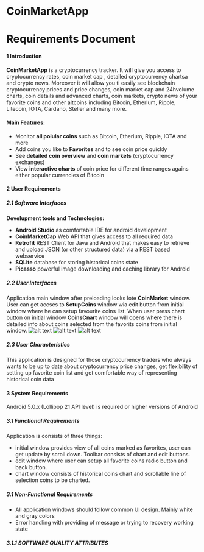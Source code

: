 # CoinMarketApp
# Requirements Document
#### 1 Introduction
**CoinMarketApp** is a cryptocurrency tracker. It will give you access to cryptocurrency rates, coin market cap , detailed cryptocurrency chartsa and crypto news. Moreover it will allow you ti easily see blockchain cryptocurrency prices and price changes, coin market cap and 24hvolume charts, coin details and advanced charts, coin markets, crypto news of your favorite coins and other altcoins including Bitcoin, Etherium, Ripple, Litecoin, IOTA, Cardano, Steller and many more.
#### **Main Features:**
- Monitor **all polular coins** such as Bitcoin, Etherium, Ripple, IOTA and more
- Add coins you like to **Favorites** and to see coin price quickly
- See **detailed coin overview** and **coin markets** (cryptocurrency exchanges)
- View **interactive charts** of coin price for different time ranges agains either popular currencies of Bitcoin

#### 2 User Requirements
##### 2.1 Software Interfaces
**Develupment tools and Technologies:**
- **Android Studio** as comfortable IDE for android development
- **CoinMarketCap** Web API that gives access to all required data
- **Retrofit** REST Client for Java and Android that makes easy to retrieve and upload JSON (or other structured data) via a REST based webservice 
- **SQLite** database for storing historical coins state
- **Picasso** powerful image downloading and caching library for Android
##### 2.2 User Interfaces
Application main window after preloading looks lote **CoinMarket** window. User can get accses to **SetupCoins** window wia edit button from initial window where he can setup favourite coins list. When user press chart button on initial window **CoinsCnart** window will opens where there is detailed info about coins selected from the favorits coins from initial window.
![alt text](https://github.com/b00m-b00m/CoinMarketApp-TRTPO/blob/master/Documents/mockups/CoinMarket.PNG "Application main window")
![alt text](https://github.com/b00m-b00m/CoinMarketApp-TRTPO/blob/master/Documents/mockups/SetupCoins.PNG "Setup coins window")
![alt text](https://github.com/b00m-b00m/CoinMarketApp-TRTPO/blob/master/Documents/mockups/CoinCharts.PNG "Coins chart window")
##### 2.3 User Characteristics
This application is designed for those cryptocurrency traders who always wants to be up to date about cryptocurrency price changes, get flexibility of setting up favorite coin list and get comfortable way of representing historical coin data
#### 3 System Requirements
Android 5.0.x (Lollipop 21 API level) is required or higher versions of Android
##### 3.1 Functional Requirements
Application is consists of three things:
- initial window provides view of all coins marked as favorites, user can get update by scroll down. Toolbar consists of chart and edit buttons.
- edit window where user can setup all favorite coins radio button and back button.
- chart window consists of historical coins chart and scrollable line of selection coins to be charted.
##### 3.1 Non-Functional Requirements
- All application windows should follow common UI design. Mainly white and gray colors
- Error handling with providing of message or trying to recovery working state
##### 3.1.1 SOFTWARE QUALITY ATTRIBUTES

